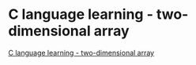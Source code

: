 # C language learning - two-dimensional array
[C language learning - two-dimensional array](https://aiwithcloud.com/2022/09/14/c_language_learning___two_dimensional_array/)